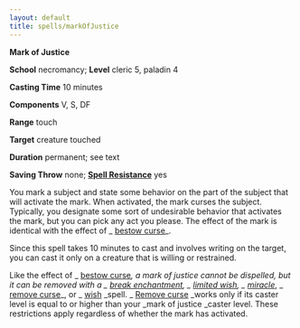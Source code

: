 ```yaml
---
layout: default
title: spells/markOfJustice
---
```

 **Mark of Justice**

**School** necromancy; **Level** cleric 5, paladin 4

**Casting Time** 10 minutes

**Components** V, S, DF

**Range** touch

**Target** creature touched

**Duration** permanent; see text

**Saving Throw** none; **[Spell Resistance](../glossary#_spell-resistance)** yes

You mark a subject and state some behavior on the part of the subject that will activate the mark. When activated, the mark curses the subject. Typically, you designate some sort of undesirable behavior that activates the mark, but you can pick any act you please. The effect of the mark is identical with the effect of _ [bestow curse](bestowCurse#_bestow-curse)_.

Since this spell takes 10 minutes to cast and involves writing on the target, you can cast it only on a creature that is willing or restrained.

Like the effect of _ [bestow curse](bestowCurse#_bestow-curse)_, a _mark of justice _cannot be dispelled, but it can be removed with a _ [break enchantment](breakEnchantment#_break-enchantment)_, _ [limited wish](limitedWish#_limited-wish)_, _ [miracle](miracle#_miracle)_, _ [remove curse](removeCurse#_remove-curse)_, or _ [wish](wish#_wish) _spell. _ [Remove curse](removeCurse#_remove-curse) _works only if its caster level is equal to or higher than your _mark of justice _caster level. These restrictions apply regardless of whether the mark has activated.

